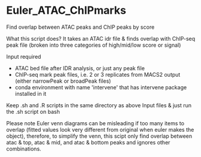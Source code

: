 # Euler_ATAC_ChIPmarks
Find overlap between ATAC peaks and ChIP peaks by score

What this script does?
It takes an ATAC idr file & finds overlap with ChIP-seq peak file (broken into three categories of high/mid/low score or signal)

Input required
- ATAC bed file after IDR analysis, or just any peak file
- ChIP-seq mark peak files, i.e. 2 or 3 replicates from MACS2 output (either narrowPeak or broadPeak files)
- conda environment with name 'intervene' that has intervene package installed in it

Keep .sh and .R scripts in the same directory as above Input files & just run the .sh script on bash

Please note Euler venn diagrams can be misleading if too many items to overlap
(fitted values look very different from original when euler makes the object), therefore, to simplify the venn,
this scipt only find overlap between atac & top, atac & mid, and atac & bottom peaks and ignores other combinations.

